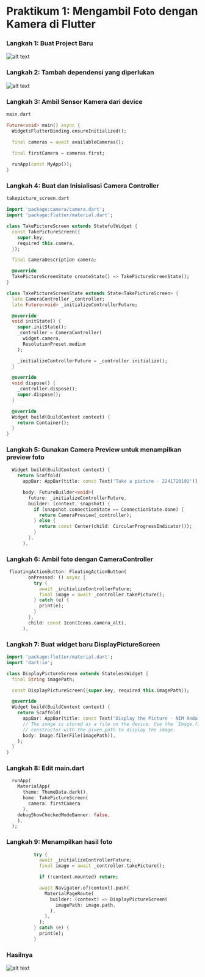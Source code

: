 # Praktikum 1: Mengambil Foto dengan Kamera di Flutter

### **Langkah 1: Buat Project Baru**
![alt text](images/image-2.png)

### **Langkah 2: Tambah dependensi yang diperlukan**
![alt text](images/image.png)

### **Langkah 3: Ambil Sensor Kamera dari device**
```dart
main.dart

Future<void> main() async {
  WidgetsFlutterBinding.ensureInitialized();

  final cameras = await availableCameras();

  final firstCamera = cameras.first;
  
  runApp(const MyApp());
} 
```

### **Langkah 4: Buat dan Inisialisasi Camera Controller**
```dart
takepicture_screen.dart

import 'package:camera/camera.dart';
import 'package:flutter/material.dart';

class TakePictureScreen extends StatefulWidget {
  const TakePictureScreen({
    super.key,
    required this.camera,
  });

  final CameraDescription camera;

  @override
  TakePictureScreenState createState() => TakePictureScreenState();
}

class TakePictureScreenState extends State<TakePictureScreen> {
  late CameraController _controller;
  late Future<void> _initializeControllerFuture;

  @override
  void initState() {
    super.initState();
    _controller = CameraController(
      widget.camera, 
      ResolutionPreset.medium
    );

    _initializeControllerFuture = _controller.initialize();
  }

  @override
  void dispose() {
    _controller.dispose();
    super.dispose();
  }

  @override
  Widget build(BuildContext context) {
    return Container();
  }
}
```

### **Langkah 5: Gunakan Camera Preview untuk menampilkan preview foto**
```dart
  Widget build(BuildContext context) {
    return Scaffold(
      appBar: AppBar(title: const Text('Take a picture - 2241720191')),

      body: FutureBuilder<void>(
        future: _initializeControllerFuture,
        builder: (context, snapshot) {
          if (snapshot.connectionState == ConnectionState.done) {
            return CameraPreview(_controller);
          } else {
            return const Center(child: CircularProgressIndicator());
          }
        },
      ),
```

### **Langkah 6: Ambil foto dengan CameraController**
```dart
 floatingActionButton: FloatingActionButton(
        onPressed: () async {
          try {
            await _initializeControllerFuture;
            final image = await _controller.takePicture();
          } catch (e) {
            print(e);
          }
        },
        child: const Icon(Icons.camera_alt),
      ),
```

### **Langkah 7: Buat widget baru DisplayPictureScreen**
```dart
import 'package:flutter/material.dart';
import 'dart:io';

class DisplayPictureScreen extends StatelessWidget {
  final String imagePath;

  const DisplayPictureScreen({super.key, required this.imagePath});

  @override
  Widget build(BuildContext context) {
    return Scaffold(
      appBar: AppBar(title: const Text('Display the Picture - NIM Anda')),
      // The image is stored as a file on the device. Use the `Image.file`
      // constructor with the given path to display the image.
      body: Image.file(File(imagePath)),
    );
  }
}
```

### **Langkah 8: Edit main.dart**
```dart
  runApp(
    MaterialApp(
      theme: ThemeData.dark(),
      home: TakePictureScreen(
        camera: firstCamera
      ),
    debugShowCheckedModeBanner: false,
    ),
  ); 
```

### **Langkah 9: Menampilkan hasil foto**
```dart
          try {
            await _initializeControllerFuture;
            final image = await _controller.takePicture();

            if (!context.mounted) return;

            await Navigator.of(context).push(
              MaterialPageRoute(
                builder: (context) => DisplayPictureScreen(
                  imagePath: image.path,
                ),
              ),
            );
          } catch (e) {
            print(e);
          }
```

### **Hasilnya**
![alt text](images/image-3.png)